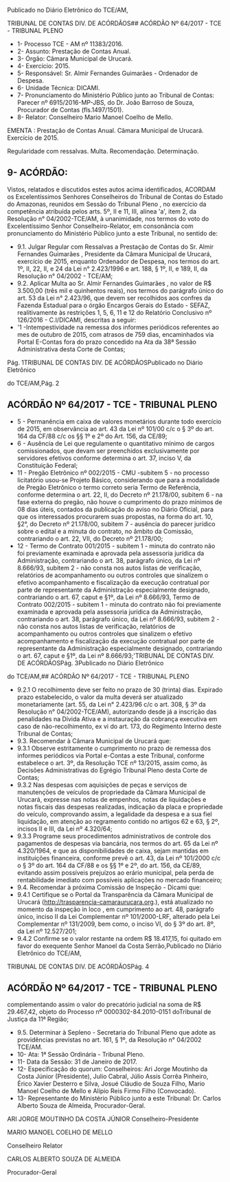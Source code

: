 
Publicado  no  Diário Eletrônico do TCE/AM,

TRIBUNAL DE CONTAS DIV. DE  ACÓRDÃOS## ACÓRDÃO Nº 64/2017 - TCE - TRIBUNAL PLENO

- 1- Processo TCE - AM nº 11383/2016.
- 2- Assunto: Prestação de Contas Anual.
- 3- Órgão: Câmara Municipal de Urucará.
- 4- Exercício: 2015.
- 5- Responsável: Sr. Almir Fernandes Guimarães - Ordenador de Despesa.
- 6- Unidade Técnica: DICAMI.
- 7- Pronunciamento  do Ministério  Público  junto  ao Tribunal  de Contas: Parecer  nº 6915/2016-MP-JBS, do Dr. João Barroso de Souza, Procurador de Contas (fls.1497/1501).
- 8- Relator: Conselheiro Mario Manoel Coelho de Mello.

EMENTA : Prestação  de  Contas  Anual.  Câmara Municipal de Urucará. Exercício de 2015.

Regularidade com ressalvas. Multa. Recomendação. Determinação.

## 9- ACÓRDÃO:

Vistos, relatados e discutidos estes autos acima identificados, ACORDAM os Excelentíssimos Senhores Conselheiros do Tribunal de Contas do Estado do Amazonas, reunidos em Sessão do Tribunal Pleno , no exercício da competência atribuída pelos arts. 5º,  II e 11,  III, alínea 'a', item 2, da Resolução n° 04/2002-TCE/AM, à unanimidade, nos termos  do  voto  do  Excelentíssimo  Senhor  Conselheiro-Relator,  em consonância com pronunciamento do Ministério Público junto a este Tribunal, no sentido de:

- 9.1. Julgar Regular com Ressalvas a  Prestação de Contas do Sr.  Almir Fernandes  Guimarães ,  Presidente  da  Câmara  Municipal  de  Urucará, exercício de 2015, enquanto Ordenador de Despesa, nos termos do art. 1º,  II, 22,  II,  e 24 da Lei n° 2.423/1996 e art. 188, § 1º, II, e 189, II, da Resolução n° 04/2002 - TCE/AM;
- 9.2. Aplicar  Multa ao Sr.  Almir  Fernandes  Guimarães ,  no  valor  de R$ 3.500,00 (três mil e quinhentos reais), nos termos do parágrafo único do art.  53  da  Lei  n°  2.423/96, que  devem  ser  recolhidos  aos  confres  da Fazenda  Estadual  para  o  órgão  Encargos  Gerais  do  Estado  -  SEFAZ, realitivamente às restrições 1, 5, 6, 11 e 12 do Relatório Conclusivo nº 126/2016 - C.I/DICAMI, descritas a seguir:
- '1 -Intempestividade na remessa dos informes periódicos referentes ao mes de outubro de 2015, com atrasos de 759 dias, encaminhados via Portal E-Contas fora do  prazo concedido na Ata da 38ª Sessão Administrativa desta Corte de Contas;

Pág. 1TRIBUNAL DE CONTAS DIV. DE  ACÓRDÃOSPublicado  no  Diário Eletrônico

do TCE/AM,Pág. 2

## ACÓRDÃO Nº 64/2017 - TCE - TRIBUNAL PLENO

- 5 - Permanência em caixa de valores monetários durante todo exercício de 2015, em observância ao art. 43 da Lei nº 101/00 c/c o § 3º do art. 164 da CF/88 c/c os §§ 1º e 2º do Art. 156, da CE/89;
- 6 - Ausência de Lei que regulamente o quantitativo mínimo de cargos comissionados, que devam ser preenchidos exclusivamente  por  servidores  efetivos  conforme  determina  o art. 37, inciso V, da Constituição Federal;
- 11  -  Pregão  Eletrônico  nº  002/2015  -  CMU -subitem  5  -  no processo  licitatório  usou-se  Projeto  Básico,  considerando  que para a modalidade de Pregão Eletrônico o termo correto seria Termo  de  Referência,  conforme  determina  o  art.  22,  II,  do Decreto nº 21.178/00, subitem 6 - na fase externa do pregão, não houve o cumprimento do prazo mínimos de 08 dias úteis,  contados  da  publicação  do  aviso  no Diário  Oficial,  para que os interessados procurarem suas propostas, na forma do art.  10,  §2°,  do  Decreto nº 21.178/00, subitem 7  - ausência do parecer jurídico sobre o edital e a minuta do contrato, no âmbito da Comissão,  contrariando  o  art. 22, VII, do Decreto  nº 21.178/00;
- 12  -  Termo  de  Contrato  001/2015 -  subitem  1  - minuta  do contrato não  foi previamente  examinada  e  aprovada pela assessoria  jurídica  da  Administração,  contrariando  o  art.  38, parágrafo único, da Lei nº 8.666/93, subitem 2 - não consta nos autos  listas  de  verificação,  relatórios  de  acompanhamento  ou outros  controles  que  sinalizem  o  efetivo  acompanhamento  e fiscalização da execução contratual por parte de representante da Administração especialmente designado, contrariando o art. 67,  caput  e §1º,  da  Lei  nº  8.666/93,  Termo  de  Contrato 002/2015 - subitem 1 - minuta do contrato não foi previamente examinada e aprovada pela assessoria jurídica da Administração, contrariando o art. 38, parágrafo único, da Lei nº 8.666/93, subitem 2 - não consta nos autos listas de verificação, relatórios de acompanhamento ou outros controles que sinalizem o efetivo acompanhamento e fiscalização da execução contratual por parte de representante da Administração especialmente designado, contrariando o art. 67, caput e §1º, da Lei nº 8.666/93;'TRIBUNAL DE CONTAS DIV. DE  ACÓRDÃOSPág. 3Publicado  no  Diário Eletrônico

do TCE/AM,## ACÓRDÃO Nº 64/2017 - TCE - TRIBUNAL PLENO

- 9.2.1 O recolhimento deve ser feito no prazo de 30 (trinta) dias. Expirado prazo estabelecido, o valor da multa deverá ser atualizado monetariamente  (art.  55,  da  Lei  n°  2.423/96  c/c  o  art.  308,  §  3º  da Resolução  n°  04/2002-TCE/AM),  autorizando  desde  já  a  inscrição  das penalidades na Dívida Ativa e a instauração da cobrança executiva em caso de não-recolhimento, ex vi do art. 173, do Regimento Interno deste Tribunal de Contas;
- 9.3. Recomendar à Câmara Municipal de Urucará que:
- 9.3.1 Observe  estritamente o  cumprimento  no  prazo  de  remessa  dos informes periódicos via Portal e-Contas  a  este Tribunal, conforme estabelece  o  art.  3º,  da  Resolução  TCE  nº  13/2015,  assim  como,  às Decisões  Administrativas  do  Egrégio  Tribunal  Pleno  desta  Corte  de Contas;
- 9.3.2 Nas despesas com aquisições de peças e serviços de manutenções  de  veículos  de  propriedade  da  Câmara  Municipal  de Urucará, expresse nas notas de empenhos, notas de liquidações e notas fiscais  das  despesas  realizadas,  indicação  da  placa  e  propriedade  do veículo,  comprovando  assim,  a  legalidade  da  despesa  e  a  sua  fiel liquidação, em atenção ao regramento contido no artigos 62 e 63, § 2º, incisos II e III, da Lei nº 4.320/64;
- 9.3.3 Programe  seus  procedimentos  administrativos  de  controle  dos pagamentos de despesas via bancária, nos termos do art. 65 da Lei nº 4.320/1964,  e  que  as  disponibilidades  de  caixa,  sejam  mantidas  em instituições financeira, conforme prevê o art. 43, da Lei nº 101/2000 c/c o § 3º do art. 164 da CF/88 e os §§ 1º e 2º, do art. 156, da CE/89, evitando assim possíveis prejuízos ao erário municipal, pela perda de rentabilidade imediato com possíveis aplicações no mercado financeiro;
- 9.4. Recomendar à próxima Comissão de Inspeção - Dicami que:
- 9.4.1 Certifique se o Portal da Transparência da Câmara  Municipal de Urucará (http://trasparencia-camaraurucara.org.), está atualizado no momento  da  inspeção in  loco ,  em  cumprimento  ao  art.  48,  parágrafo único, inciso II da Lei Complementar nº 101/2000-LRF, alterado pela Lei Complementar nº 131/2009, bem como, o inciso VI, do § 3º do art. 8º, da Lei nº 12.527/201;
- 9.4.2 Confirme se o valor restante na ordem R$ 18.417,15, foi quitado em favor do exequente Senhor Manoel da Costa Serrão,Publicado  no  Diário Eletrônico do TCE/AM,

TRIBUNAL DE CONTAS DIV. DE  ACÓRDÃOSPág. 4

## ACÓRDÃO Nº 64/2017 - TCE - TRIBUNAL PLENO

complementando  assim  o  valor  do  precatório  judicial  na  soma  de  R$ 29.467,42, objeto do Processo nº 0000302-84.2010-0151 doTribunal de Justiça da 11ª Região;

- 9.5. Determinar à  Sepleno  -  Secretaria  do  Tribunal  Pleno que  adote  as providências  previstas  no  art.  161,  §  1º,  da  Resolução  n°  04/2002  TCE/AM.
- 10-  Ata: 1ª Sessão Ordinária - Tribunal Pleno.
- 11-  Data da Sessão: 31 de Janeiro de 2017.
- 12-  Especificação  do  quorum: Conselheiros: Ari Jorge  Moutinho  da  Costa  Júnior (Presidente), Julio Cabral,  Júlio Assis Corrêa Pinheiro, Érico Xavier  Desterro e Silva, Josué Cláudio de Souza Filho, Mario Manoel Coelho de Mello e Alípio Reis Firmo Filho (Convocado).
- 13-  Representante  do  Ministério  Público  junto  a  este Tribunal: Dr. Carlos  Alberto Souza de Almeida, Procurador-Geral.

ARI JORGE MOUTINHO DA COSTA JÚNIOR Conselheiro-Presidente

MARIO MANOEL COELHO DE MELLO

Conselheiro Relator

CARLOS ALBERTO SOUZA DE ALMEIDA

Procurador-Geral